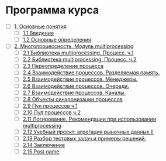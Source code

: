 # Программа курса
- [ ] [1. Основные понятия](https://github.com/tskdvraz0r/education/tree/main/stepik/alexander_shibaev/02_course_multiprocessing_python/module/module_01)
    - [ ] [1.1 Введение](https://github.com/tskdvraz0r/education/tree/main/stepik/alexander_shibaev/02_course_multiprocessing_python/module/module_01/lesson_01)
    - [ ] [1.2 Основные определения](https://github.com/tskdvraz0r/education/tree/main/stepik/alexander_shibaev/02_course_multiprocessing_python/module/module_01/lesson_02)

- [ ] [2. Многопроцессность. Модуль multiprocessing](https://github.com/tskdvraz0r/education/tree/main/stepik/alexander_shibaev/02_course_multiprocessing_python/module/module_02)
    - [ ] [2.1 Библиотека multiprocessing. Процесс. ч.1](https://github.com/tskdvraz0r/education/tree/main/stepik/alexander_shibaev/02_course_multiprocessing_python/module/module_02/lesson_01)
    - [ ] [2.2 Библиотека multiprocessing. Процесс. ч.2](https://github.com/tskdvraz0r/education/tree/main/stepik/alexander_shibaev/02_course_multiprocessing_python/module/module_02/lesson_02)
    - [ ] [2.3 Переопределение процесса](https://github.com/tskdvraz0r/education/tree/main/stepik/alexander_shibaev/02_course_multiprocessing_python/module/module_02/lesson_03)
    - [ ] [2.4 Взаимодействие процессов. Разделяемая память.](https://github.com/tskdvraz0r/education/tree/main/stepik/alexander_shibaev/02_course_multiprocessing_python/module/module_02/lesson_04)
    - [ ] [2.5 Взаимодействие процессов. Менеджеры.](https://github.com/tskdvraz0r/education/tree/main/stepik/alexander_shibaev/02_course_multiprocessing_python/module/module_02/lesson_05)
    - [ ] [2.6 Взаимодействие процессов. Очереди.](https://github.com/tskdvraz0r/education/tree/main/stepik/alexander_shibaev/02_course_multiprocessing_python/module/module_02/lesson_06)
    - [ ] [2.7 Взаимодействие процессов. Каналы.](https://github.com/tskdvraz0r/education/tree/main/stepik/alexander_shibaev/02_course_multiprocessing_python/module/module_02/lesson_07)
    - [ ] [2.8 Объекты синхронизации процессов](https://github.com/tskdvraz0r/education/tree/main/stepik/alexander_shibaev/02_course_multiprocessing_python/module/module_02/lesson_08)
    - [ ] [2.9 Пул процессов ч.1](https://github.com/tskdvraz0r/education/tree/main/stepik/alexander_shibaev/02_course_multiprocessing_python/module/module_02/lesson_09)
    - [ ] [2.10 Пул процессов ч.2](https://github.com/tskdvraz0r/education/tree/main/stepik/alexander_shibaev/02_course_multiprocessing_python/module/module_02/lesson_10)
    - [ ] [2.11 Логирование. Рекомендации при использовании multiprocessing](https://github.com/tskdvraz0r/education/tree/main/stepik/alexander_shibaev/02_course_multiprocessing_python/module/module_02/lesson_11)
    - [ ] [2.12 Учебный проект: агрегация рыночных данных II](https://github.com/tskdvraz0r/education/tree/main/stepik/alexander_shibaev/02_course_multiprocessing_python/module/module_02/lesson_12)
    - [ ] [2.13 Разбор тестовых задач и примеры решений.](https://github.com/tskdvraz0r/education/tree/main/stepik/alexander_shibaev/02_course_multiprocessing_python/module/module_02/lesson_13)
    - [ ] [2.14 Заключение](https://github.com/tskdvraz0r/education/tree/main/stepik/alexander_shibaev/02_course_multiprocessing_python/module/module_02/lesson_14)
    - [ ] [2.15 Post game](https://github.com/tskdvraz0r/education/tree/main/stepik/alexander_shibaev/02_course_multiprocessing_python/module/module_02/lesson_15)